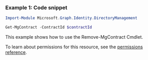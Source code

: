 ### Example 1: Code snippet

```powershellImport-Module Microsoft.Graph.Identity.DirectoryManagement

Get-MgContract -ContractId $contractId
```
This example shows how to use the Remove-MgContract Cmdlet.
To learn about permissions for this resource, see the [permissions reference](/graph/permissions-reference).

